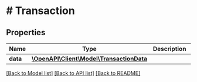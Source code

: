 # # Transaction

## Properties

Name | Type | Description | Notes
------------ | ------------- | ------------- | -------------
**data** | [**\OpenAPI\Client\Model\TransactionData**](TransactionData.md) |  |

[[Back to Model list]](../../README.md#models) [[Back to API list]](../../README.md#endpoints) [[Back to README]](../../README.md)
